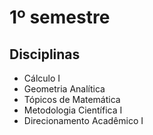 # 1º semestre

## Disciplinas
- Cálculo I
- Geometria Analítica
- Tópicos de Matemática
- Metodologia Científica I
- Direcionamento Acadêmico I
